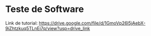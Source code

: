 # Teste de Software
Link de tutorial: https://drive.google.com/file/d/1GmoVp26I5jAebX-9iZhtzkuq5TLnEi7q/view?usp=drive_link
